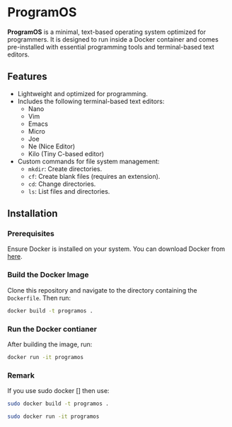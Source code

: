 # ProgramOS

**ProgramOS** is a minimal, text-based operating system optimized for programmers. It is designed to run inside a Docker container and comes pre-installed with essential programming tools and terminal-based text editors.

## Features
- Lightweight and optimized for programming.
- Includes the following terminal-based text editors:
  - Nano
  - Vim
  - Emacs
  - Micro
  - Joe
  - Ne (Nice Editor)
  - Kilo (Tiny C-based editor)
- Custom commands for file system management:
  - `mkdir`: Create directories.
  - `cf`: Create blank files (requires an extension).
  - `cd`: Change directories.
  - `ls`: List files and directories.

## Installation

### Prerequisites
Ensure Docker is installed on your system. You can download Docker from [here](https://www.docker.com/).

### Build the Docker Image
Clone this repository and navigate to the directory containing the `Dockerfile`. Then run:
```bash
docker build -t programos .
```

### Run the Docker contianer
After building the image, run:
```bash
docker run -it programos
```

### Remark
If you use sudo docker [] then use:
```bash
sudo docker build -t programos .
```
```bash
sudo docker run -it programos
```
